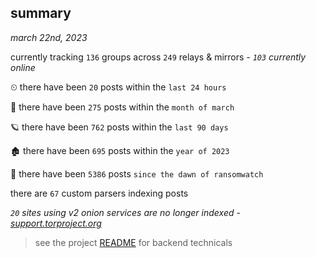 
## summary
_march 22nd, 2023_

currently tracking `136` groups across `249` relays & mirrors - _`103` currently online_

⏲ there have been `20` posts within the `last 24 hours`

🦈 there have been `275` posts within the `month of march`

🪐 there have been `762` posts within the `last 90 days`

🏚 there have been `695` posts within the `year of 2023`

🦕 there have been `5386` posts `since the dawn of ransomwatch`

there are `67` custom parsers indexing posts

_`20` sites using v2 onion services are no longer indexed - [support.torproject.org](https://support.torproject.org/onionservices/v2-deprecation/)_

> see the project [README](https://github.com/joshhighet/ransomwatch#ransomwatch--) for backend technicals
